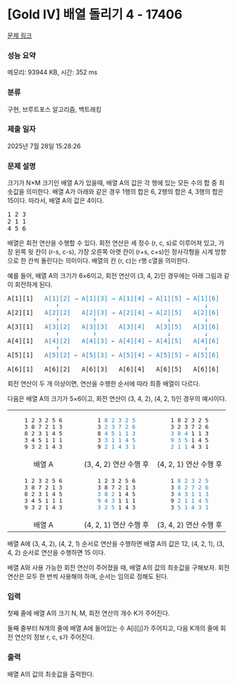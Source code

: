 # [Gold IV] 배열 돌리기 4 - 17406 

[문제 링크](https://www.acmicpc.net/problem/17406) 

### 성능 요약

메모리: 93944 KB, 시간: 352 ms

### 분류

구현, 브루트포스 알고리즘, 백트래킹

### 제출 일자

2025년 7월 28일 15:28:26

### 문제 설명

<p>크기가 N×M 크기인 배열 A가 있을때, 배열 A의 값은 각 행에 있는 모든 수의 합 중 최솟값을 의미한다. 배열 A가 아래와 같은 경우 1행의 합은 6, 2행의 합은 4, 3행의 합은 15이다. 따라서, 배열 A의 값은 4이다.</p>

<pre>1 2 3
2 1 1
4 5 6
</pre>

<p>배열은 회전 연산을 수행할 수 있다. 회전 연산은 세 정수 (r, c, s)로 이루어져 있고, 가장 왼쪽 윗 칸이 (r-s, c-s), 가장 오른쪽 아랫 칸이 (r+s, c+s)인 정사각형을 시계 방향으로 한 칸씩 돌린다는 의미이다. 배열의 칸 (r, c)는 r행 c열을 의미한다.</p>

<p>예를 들어, 배열 A의 크기가 6×6이고, 회전 연산이 (3, 4, 2)인 경우에는 아래 그림과 같이 회전하게 된다.</p>

<pre>A[1][1]   <span style="color: rgb(41, 128, 185); --darkreader-inline-color: var(--darkreader-text-2980b9, #54a4d9);" data-darkreader-inline-color="">A[1][2] → A[1][3] → A[1][4] → A[1][5] → A[1][6]</span>
<span style="color: rgb(41, 128, 185); --darkreader-inline-color: var(--darkreader-text-2980b9, #54a4d9);" data-darkreader-inline-color="">             ↑                                       ↓</span>
A[2][1]   <span style="color: rgb(41, 128, 185); --darkreader-inline-color: var(--darkreader-text-2980b9, #54a4d9);" data-darkreader-inline-color="">A[2][2]   A[2][3] → A[2][4] → A[2][5]   A[2][6]</span>
<span style="color: rgb(41, 128, 185); --darkreader-inline-color: var(--darkreader-text-2980b9, #54a4d9);" data-darkreader-inline-color="">             ↑         ↑                   ↓         ↓</span>
A[3][1]   <span style="color: rgb(41, 128, 185); --darkreader-inline-color: var(--darkreader-text-2980b9, #54a4d9);" data-darkreader-inline-color="">A[3][2]   A[3][3]   A[3][4]   A[3][5]   A[3][6]</span>
<span style="color: rgb(41, 128, 185); --darkreader-inline-color: var(--darkreader-text-2980b9, #54a4d9);" data-darkreader-inline-color="">             ↑         ↑                   ↓         ↓</span>
A[4][1]   <span style="color: rgb(41, 128, 185); --darkreader-inline-color: var(--darkreader-text-2980b9, #54a4d9);" data-darkreader-inline-color="">A[4][2]   A[4][3] ← A[4][4] ← A[4][5]   A[4][6]</span>
<span style="color: rgb(41, 128, 185); --darkreader-inline-color: var(--darkreader-text-2980b9, #54a4d9);" data-darkreader-inline-color="">             ↑                                       ↓</span>
A[5][1]   <span style="color: rgb(41, 128, 185); --darkreader-inline-color: var(--darkreader-text-2980b9, #54a4d9);" data-darkreader-inline-color="">A[5][2] ← A[5][3] ← A[5][4] ← A[5][5] ← A[5][6]</span>

A[6][1]   A[6][2]   A[6][3]   A[6][4]   A[6][5]   A[6][6]
</pre>

<p>회전 연산이 두 개 이상이면, 연산을 수행한 순서에 따라 최종 배열이 다르다.</p>

<p>다음은 배열 A의 크기가 5×6이고, 회전 연산이 (3, 4, 2), (4, 2, 1)인 경우의 예시이다.</p>

<table class="table table-bordered" style="width: 100%;">
	<tbody>
		<tr>
			<td style="text-align: center; width: 33%;">
			<pre>1 2 3 2 5 6
3 8 7 2 1 3
8 2 3 1 4 5
3 4 5 1 1 1
9 3 2 1 4 3</pre>
			</td>
			<td style="text-align: center; width: 34%;">
			<pre>1 <span style="color: rgb(41, 128, 185); --darkreader-inline-color: var(--darkreader-text-2980b9, #54a4d9);" data-darkreader-inline-color="">8 2 3 2 5</span>
3 <span style="color: rgb(41, 128, 185); --darkreader-inline-color: var(--darkreader-text-2980b9, #54a4d9);" data-darkreader-inline-color="">2 3 7 2 6</span>
8 <span style="color: rgb(41, 128, 185); --darkreader-inline-color: var(--darkreader-text-2980b9, #54a4d9);" data-darkreader-inline-color="">4 5 1 1 3</span>
3 <span style="color: rgb(41, 128, 185); --darkreader-inline-color: var(--darkreader-text-2980b9, #54a4d9);" data-darkreader-inline-color="">3 1 1 4 5</span>
9 <span style="color: rgb(41, 128, 185); --darkreader-inline-color: var(--darkreader-text-2980b9, #54a4d9);" data-darkreader-inline-color="">2 1 4 3 1</span></pre>
			</td>
			<td style="text-align: center; width: 33%;">
			<pre>1 8 2 3 2 5
3 2 3 7 2 6
<span style="color: rgb(41, 128, 185); --darkreader-inline-color: var(--darkreader-text-2980b9, #54a4d9);" data-darkreader-inline-color="">3 8 4</span> 1 1 3
<span style="color: rgb(41, 128, 185); --darkreader-inline-color: var(--darkreader-text-2980b9, #54a4d9);" data-darkreader-inline-color="">9 3 5</span> 1 4 5
<span style="color: rgb(41, 128, 185); --darkreader-inline-color: var(--darkreader-text-2980b9, #54a4d9);" data-darkreader-inline-color="">2 1 1</span> 4 3 1</pre>
			</td>
		</tr>
		<tr>
			<td style="text-align: center; width: 33%;">배열 A</td>
			<td style="text-align: center; width: 34%;">(3, 4, 2) 연산 수행 후</td>
			<td style="text-align: center; width: 33%;">(4, 2, 1) 연산 수행 후</td>
		</tr>
		<tr>
			<td style="text-align: center; width: 33%;">
			<pre>1 2 3 2 5 6
3 8 7 2 1 3
8 2 3 1 4 5
3 4 5 1 1 1
9 3 2 1 4 3</pre>
			</td>
			<td style="text-align: center; width: 34%;">
			<pre>1 2 3 2 5 6
3 8 7 2 1 3
<span style="color: rgb(41, 128, 185); --darkreader-inline-color: var(--darkreader-text-2980b9, #54a4d9);" data-darkreader-inline-color="">3 8 2</span> 1 4 5
<span style="color: rgb(41, 128, 185); --darkreader-inline-color: var(--darkreader-text-2980b9, #54a4d9);" data-darkreader-inline-color="">9 4 3</span> 1 1 1
<span style="color: rgb(41, 128, 185); --darkreader-inline-color: var(--darkreader-text-2980b9, #54a4d9);" data-darkreader-inline-color="">3 2 5</span> 1 4 3</pre>
			</td>
			<td style="text-align: center; width: 33%;">
			<pre>1 <span style="color: rgb(41, 128, 185); --darkreader-inline-color: var(--darkreader-text-2980b9, #54a4d9);" data-darkreader-inline-color="">8 2 3 2 5</span>
3 <span style="color: rgb(41, 128, 185); --darkreader-inline-color: var(--darkreader-text-2980b9, #54a4d9);" data-darkreader-inline-color="">8 2 7 2 6</span>
3 <span style="color: rgb(41, 128, 185); --darkreader-inline-color: var(--darkreader-text-2980b9, #54a4d9);" data-darkreader-inline-color="">4 3 1 1 3</span>
9 <span style="color: rgb(41, 128, 185); --darkreader-inline-color: var(--darkreader-text-2980b9, #54a4d9);" data-darkreader-inline-color="">2 1 1 4 5</span>
3 <span style="color: rgb(41, 128, 185); --darkreader-inline-color: var(--darkreader-text-2980b9, #54a4d9);" data-darkreader-inline-color="">5 1 4 3 1</span></pre>
			</td>
		</tr>
		<tr>
			<td style="text-align: center; width: 33%;">배열 A</td>
			<td style="text-align: center; width: 34%;">(4, 2, 1) 연산 수행 후</td>
			<td style="text-align: center; width: 33%;">(3, 4, 2) 연산 수행 후</td>
		</tr>
	</tbody>
</table>

<p>배열 A에 (3, 4, 2), (4, 2, 1) 순서로 연산을 수행하면 배열 A의 값은 12, (4, 2, 1), (3, 4, 2) 순서로 연산을 수행하면 15 이다.</p>

<p>배열 A와 사용 가능한 회전 연산이 주어졌을 때, 배열 A의 값의 최솟값을 구해보자. 회전 연산은 모두 한 번씩 사용해야 하며, 순서는 임의로 정해도 된다.</p>

### 입력 

 <p>첫째 줄에 배열 A의 크기 N, M, 회전 연산의 개수 K가 주어진다.</p>

<p>둘째 줄부터 N개의 줄에 배열 A에 들어있는 수 A[i][j]가 주어지고, 다음 K개의 줄에 회전 연산의 정보 r, c, s가 주어진다.</p>

### 출력 

 <p>배열 A의 값의 최솟값을 출력한다.</p>

